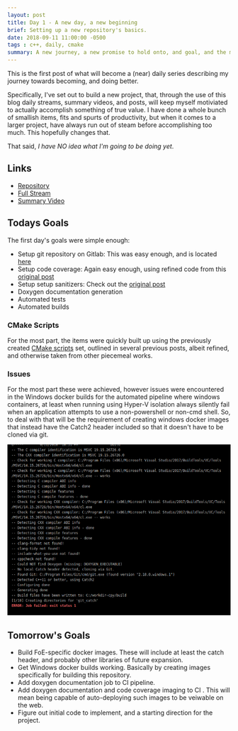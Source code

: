 ```yaml
---
layout: post
title: Day 1 - A new day, a new beginning
brief: Setting up a new repository's basics.
date: 2018-09-11 11:00:00 -0500
tags : c++, daily, cmake
summary: A new journey, a new promise to hold onto, and goal, and the means to make them happen.
---
```


This is the first post of what will become a (near) daily series describing my journey towards becoming, and doing better.

Specifically, I've set out to build a new project, that, through the use of this blog daily streams, summary videos, and posts, will keep myself motiviated to actually accomplish something of true value. I have done a whole bunch of smallish items, fits and spurts of productivity, but when it comes to a larger project, have always run out of steam before accomplishing too much. This hopefully changes that.

That said, *I have NO idea what I'm going to be doing yet*.

## Links
- [Repository](https://git.stabletec.com/other/foe-engine)
- [Full Stream](https://www.youtube.com/watch?v=exI5Tq8reEo)
- [Summary Video](https://www.youtube.com/watch?v=YF8rLdUKw64)

## Todays Goals

The first day's goals were simple enough:
- Setup git repository on Gitlab: This was easy enough, and is located [here](https://git.stabletec.com/foe-engine/main/)
- Setup code coverage: Again easy enough, using refined code from this [original post](/2018/01/15/code-coverage.html)
- Setup setup sanitizers: Check out the [original post](/2018/02/01/analyzer-build-types.html)
- Doxygen documentation generation
- Automated tests
- Automated builds

### CMake Scripts

For the most part, the items were quickly built up using the previously created [CMake scripts](https://git.stabletec.com/other/cmake-scripts) set, outlined in several previous posts, albeit refined, and otherwise taken from other piecemeal works.

### Issues

For the most part these were achieved, however issues were encountered in the Windows docker builds for the automated pipeline where windows containers, at least when running using Hyper-V isolation always silently fail when an application attempts to use a non-powershell or non-cmd shell. So, to deal with that will be the requirement of creating windows docker images that instead have the Catch2 header included so that it doesn't have to be cloned via git.

<span class="image fit">
    <img src="/assets/posts/daily/1-windows-docker-fail.png" />
</span>

## Tomorrow's Goals
- Build FoE-specific docker images. These will include at least the catch header, and probably other libraries of future expansion.
- Get Windows docker builds working. Basically by creating images specifically for building this repository.
- Add doxygen documentation job to CI pipeline.
- Add doxygen documentation and code coverage imaging to CI . This will mean being capable of auto-deploying such images to be veiwable on the web.
- Figure out initial code to implement, and a starting direction for the project.
